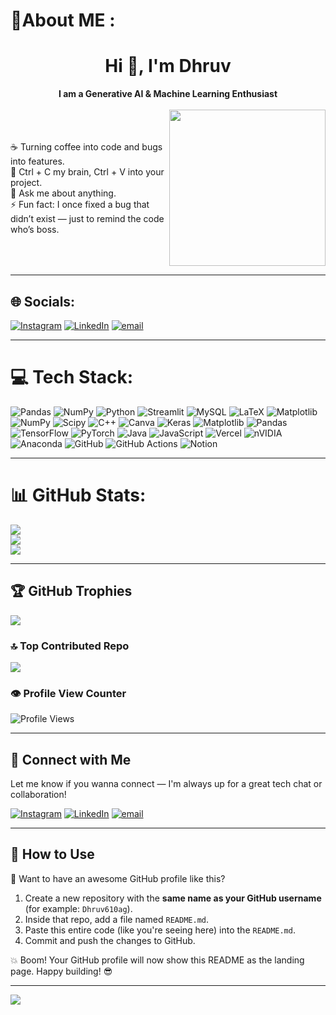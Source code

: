 # 🌟About ME :
<h1 align="center">Hi 👋, I'm Dhruv</h1>

<div align="center">
  <strong>I am a Generative AI & Machine Learning Enthusiast</strong>
</div>

<br>

<div style="display: flex; justify-content: space-between; align-items: center;">
  <div>

  ☕ Turning coffee into code and bugs into features.<br>
  🧠 Ctrl + C my brain, Ctrl + V into your project.<br>
  💬 Ask me about anything.<br>
  ⚡ Fun fact: I once fixed a bug that didn’t exist — just to remind the code who’s boss.<br>

  </div>

  <img align="right" src="https://media4.giphy.com/media/v1.Y2lkPTc5MGI3NjExZWxqaHNreHkwN204YTgyZ2VpZDZkeXl4aGV6eTIwZG9oc3phMGdxdiZlcD12MV9pbnRlcm5hbF9naWZfYnlfaWQmY3Q9Zw/o0vwzuFwCGAFO/giphy.gif" width="250"/>
</div>



---

## 🌐 Socials:
[![Instagram](https://img.shields.io/badge/Instagram-%23E4405F.svg?logo=Instagram&logoColor=white)](https://instagram.com/610dhruv) [![LinkedIn](https://img.shields.io/badge/LinkedIn-%230077B5.svg?logo=linkedin&logoColor=white)](https://linkedin.com/in/http://www.linkedin.com/in/dhruv-agarwal-773b32287) [![email](https://img.shields.io/badge/Email-D14836?logo=gmail&logoColor=white)](mailto:dhruv610agg@gmail.com) 

---

# 💻 Tech Stack:
![Pandas](https://img.shields.io/badge/pandas-%23150458.svg?style=plastic&logo=pandas&logoColor=white) ![NumPy](https://img.shields.io/badge/numpy-%23013243.svg?style=plastic&logo=numpy&logoColor=white) ![Python](https://img.shields.io/badge/python-3670A0?style=plastic&logo=python&logoColor=ffdd54) ![Streamlit](https://img.shields.io/badge/Streamlit-%23FE4B4B.svg?style=plastic&logo=streamlit&logoColor=white) ![MySQL](https://img.shields.io/badge/mysql-4479A1.svg?style=plastic&logo=mysql&logoColor=white) ![LaTeX](https://img.shields.io/badge/latex-%23008080.svg?style=plastic&logo=latex&logoColor=white) ![Matplotlib](https://img.shields.io/badge/Matplotlib-%23ffffff.svg?style=plastic&logo=Matplotlib&logoColor=black) ![NumPy](https://img.shields.io/badge/numpy-%23013243.svg?style=plastic&logo=numpy&logoColor=white) ![Scipy](https://img.shields.io/badge/SciPy-%230C55A5.svg?style=plastic&logo=scipy&logoColor=%white) ![C++](https://img.shields.io/badge/c++-%2300599C.svg?style=plastic&logo=c%2B%2B&logoColor=white) ![Canva](https://img.shields.io/badge/Canva-%2300C4CC.svg?style=plastic&logo=Canva&logoColor=white) ![Keras](https://img.shields.io/badge/Keras-%23D00000.svg?style=plastic&logo=Keras&logoColor=white) ![Matplotlib](https://img.shields.io/badge/Matplotlib-%23ffffff.svg?style=plastic&logo=Matplotlib&logoColor=black) ![Pandas](https://img.shields.io/badge/pandas-%23150458.svg?style=plastic&logo=pandas&logoColor=white) ![TensorFlow](https://img.shields.io/badge/TensorFlow-%23FF6F00.svg?style=plastic&logo=TensorFlow&logoColor=white) ![PyTorch](https://img.shields.io/badge/PyTorch-%23EE4C2C.svg?style=plastic&logo=PyTorch&logoColor=white) ![Java](https://img.shields.io/badge/java-%23ED8B00.svg?style=plastic&logo=openjdk&logoColor=white) ![JavaScript](https://img.shields.io/badge/javascript-%23323330.svg?style=plastic&logo=javascript&logoColor=%23F7DF1E) ![Vercel](https://img.shields.io/badge/vercel-%23000000.svg?style=plastic&logo=vercel&logoColor=white) ![nVIDIA](https://img.shields.io/badge/cuda-000000.svg?style=plastic&logo=nVIDIA&logoColor=green) ![Anaconda](https://img.shields.io/badge/Anaconda-%2344A833.svg?style=plastic&logo=anaconda&logoColor=white) ![GitHub](https://img.shields.io/badge/github-%23121011.svg?style=plastic&logo=github&logoColor=white) ![GitHub Actions](https://img.shields.io/badge/github%20actions-%232671E5.svg?style=plastic&logo=githubactions&logoColor=white) ![Notion](https://img.shields.io/badge/Notion-%23000000.svg?style=plastic&logo=notion&logoColor=white)

---

# 📊 GitHub Stats:
![](https://github-readme-stats.vercel.app/api?username=Dhruv610ag&theme=vision-friendly-dark&hide_border=false&include_all_commits=true&count_private=true)<br/>
![](https://nirzak-streak-stats.vercel.app/?user=Dhruv610ag&theme=vision-friendly-dark&hide_border=false)<br/>
![](https://github-readme-stats.vercel.app/api/top-langs/?username=Dhruv610ag&theme=vision-friendly-dark&hide_border=false&include_all_commits=true&count_private=true&layout=compact)

---

## 🏆 GitHub Trophies
![](https://github-profile-trophy.vercel.app/?username=Dhruv610ag&theme=radical&no-frame=false&no-bg=false&margin-w=4)

### 🔝 Top Contributed Repo
![](https://github-contributor-stats.vercel.app/api?username=Dhruv610ag&limit=5&theme=dark&combine_all_yearly_contributions=true)

### 👁️ Profile View Counter
![Profile Views](https://komarev.com/ghpvc/?username=Dhruv610ag&color=blue)  

---

## 🤝 Connect with Me
<p>Let me know if you wanna connect — I'm always up for a great tech chat or collaboration!</p>

[![Instagram](https://img.shields.io/badge/Instagram-%23E4405F.svg?logo=Instagram&logoColor=white)](https://instagram.com/610dhruv) 
[![LinkedIn](https://img.shields.io/badge/LinkedIn-%230077B5.svg?logo=linkedin&logoColor=white)](https://linkedin.com/in/http://www.linkedin.com/in/dhruv-agarwal-773b32287) 
[![email](https://img.shields.io/badge/Email-D14836?logo=gmail&logoColor=white)](mailto:dhruv610agg@gmail.com) 

---

## 📌 How to Use

🚀 Want to have an awesome GitHub profile like this?

1. Create a new repository with the **same name as your GitHub username** (for example: `Dhruv610ag`).
2. Inside that repo, add a file named `README.md`.
3. Paste this entire code (like you're seeing here) into the `README.md`.
4. Commit and push the changes to GitHub.

💥 Boom! Your GitHub profile will now show this README as the landing page. Happy building! 😎

---

[![](https://visitcount.itsvg.in/api?id=Dhruv610ag&icon=1&color=8)](https://visitcount.itsvg.in)

<!-- Proudly created with GPRM ( https://gprm.itsvg.in ) -->
